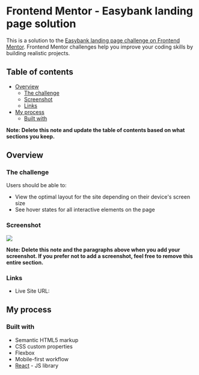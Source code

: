 # Frontend Mentor - Easybank landing page solution

This is a solution to the [Easybank landing page challenge on Frontend Mentor](https://www.frontendmentor.io/challenges/easybank-landing-page-WaUhkoDN). Frontend Mentor challenges help you improve your coding skills by building realistic projects. 

## Table of contents

- [Overview](#overview)
  - [The challenge](#the-challenge)
  - [Screenshot](#screenshot)
  - [Links](#links)
- [My process](#my-process)
  - [Built with](#built-with)

**Note: Delete this note and update the table of contents based on what sections you keep.**

## Overview

### The challenge

Users should be able to:

- View the optimal layout for the site depending on their device's screen size
- See hover states for all interactive elements on the page

### Screenshot

![](./public/screenshot.png)


**Note: Delete this note and the paragraphs above when you add your screenshot. If you prefer not to add a screenshot, feel free to remove this entire section.**

### Links

- Live Site URL: 

## My process

### Built with

- Semantic HTML5 markup
- CSS custom properties
- Flexbox
- Mobile-first workflow
- [React](https://reactjs.org/) - JS library
